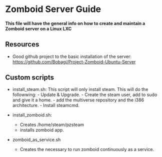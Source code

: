 # Zomboid Server Guide
#### This file will have the general info on how to create and maintain a Zomboid server on a Linux LXC

## Resources

- Good github project to the basic installation of the server:
    https://github.com/Bobagi/Project-Zomboid-Ubuntu-Server





## Custom scripts
    
- install_steam.sh: This script will only install steam.
    This will do the followwing:
        - Update & Upgrade.
        - Create the steam user, add to sudo and give it a home.
        - add the multiverse repository and the i386 architecture.
        - Install steamcmd.

- install_zomboid.sh:
    - Creates /home/steam/pzsteam
    - installs zomboid app.

- zomboid_as_service.sh
    - Creates the necessary to run zomboid continuously as a service.
